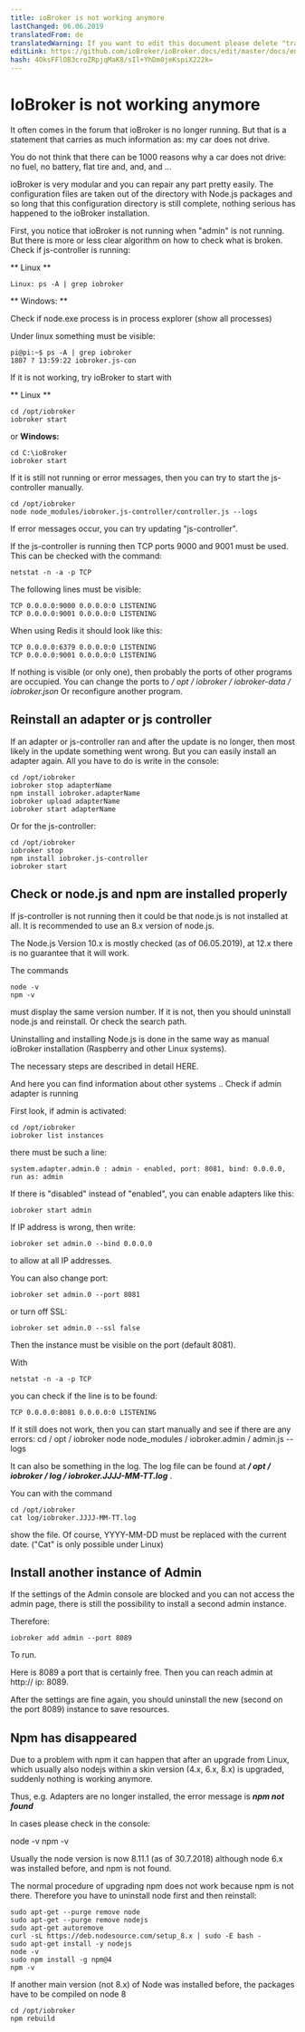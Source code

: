 ```yaml
---
title: ioBroker is not working anymore
lastChanged: 06.06.2019
translatedFrom: de
translatedWarning: If you want to edit this document please delete "translatedFrom" field, elsewise this document will be translated automatically again
editLink: https://github.com/ioBroker/ioBroker.docs/edit/master/docs/en/trouble/RunsNoMore.md
hash: 4OksFFlOB3croZRpjqMaK8/sIl+YhDm0jeKspiX222k=
---
```

# IoBroker is not working anymore
It often comes in the forum that ioBroker is no longer running. But that is a statement that carries as much information as: my car does not drive.

You do not think that there can be 1000 reasons why a car does not drive: no fuel, no battery, flat tire and, and, and ...

ioBroker is very modular and you can repair any part pretty easily. The configuration files are taken out of the directory with Node.js packages and so long that this configuration directory is still complete, nothing serious has happened to the ioBroker installation.

First, you notice that ioBroker is not running when "admin" is not running. But there is more or less clear algorithm on how to check what is broken.
Check if js-controller is running:

** Linux **

````
Linux: ps -A | grep iobroker
````

** Windows: **

Check if node.exe process is in process explorer (show all processes)

Under linux something must be visible:

```
pi@pi:~$ ps -A | grep iobroker
1807 ? 13:59:22 iobroker.js-con
```

If it is not working, try ioBroker to start with

** Linux **

```
cd /opt/iobroker
iobroker start
```

or **Windows:**

```
cd C:\ioBroker
iobroker start
```

If it is still not running or error messages, then you can try to start the js-controller manually.

```
cd /opt/iobroker
node node_modules/iobroker.js-controller/controller.js --logs
```

If error messages occur, you can try updating "js-controller".

If the js-controller is running then TCP ports 9000 and 9001 must be used. This can be checked with the command:

```
netstat -n -a -p TCP
```

The following lines must be visible:

```
TCP 0.0.0.0:9000 0.0.0.0:0 LISTENING
TCP 0.0.0.0:9001 0.0.0.0:0 LISTENING
```

When using Redis it should look like this:

```
TCP 0.0.0.0:6379 0.0.0.0:0 LISTENING
TCP 0.0.0.0:9001 0.0.0.0:0 LISTENING
```

If nothing is visible (or only one), then probably the ports of other programs are occupied. You can change the ports to */ opt / iobroker / iobroker-data / iobroker.json* Or reconfigure another program.

## Reinstall an adapter or js controller
If an adapter or js-controller ran and after the update is no longer, then most likely in the update something went wrong. But you can easily install an adapter again. All you have to do is write in the console:

```
cd /opt/iobroker
iobroker stop adapterName
npm install iobroker.adapterName
iobroker upload adapterName
iobroker start adapterName
```

Or for the js-controller:

```
cd /opt/iobroker
iobroker stop
npm install iobroker.js-controller
iobroker start
```

## Check or node.js and npm are installed properly
If js-controller is not running then it could be that node.js is not installed at all.
It is recommended to use an 8.x version of node.js.

The Node.js Version 10.x is mostly checked (as of 06.05.2019), at 12.x there is no guarantee that it will work.

The commands

```
node -v
npm -v
```

must display the same version number. If it is not, then you should uninstall node.js and reinstall. Or check the search path.

Uninstalling and installing Node.js is done in the same way as manual ioBroker installation (Raspberry and other Linux systems).

The necessary steps are described in detail HERE.

And here you can find information about other systems ..
Check if admin adapter is running

First look, if admin is activated:

```
cd /opt/iobroker
iobroker list instances
```

there must be such a line:

```
system.adapter.admin.0 : admin - enabled, port: 8081, bind: 0.0.0.0, run as: admin
```

If there is "disabled" instead of "enabled", you can enable adapters like this:

```
iobroker start admin
```

If IP address is wrong, then write:

```
iobroker set admin.0 --bind 0.0.0.0
```

to allow at all IP addresses.

You can also change port:

```
iobroker set admin.0 --port 8081
```

or turn off SSL:

```
iobroker set admin.0 --ssl false
```

Then the instance must be visible on the port (default 8081).

With

```
netstat -n -a -p TCP
```

you can check if the line is to be found:

```
TCP 0.0.0.0:8081 0.0.0.0:0 LISTENING
```

If it still does not work, then you can start manually and see if there are any errors: cd / opt / iobroker node node_modules / iobroker.admin / admin.js --logs

It can also be something in the log. The log file can be found at ***/ opt / iobroker / log / iobroker.JJJJ-MM-TT.log*** .

You can with the command

```
cd /opt/iobroker
cat log/iobroker.JJJJ-MM-TT.log
```

show the file. Of course, YYYY-MM-DD must be replaced with the current date. ("Cat" is only possible under Linux)

## Install another instance of Admin
If the settings of the Admin console are blocked and you can not access the admin page, there is still the possibility to install a second admin instance.

Therefore:

```
iobroker add admin --port 8089
```

To run.

Here is 8089 a port that is certainly free. Then you can reach admin at http:// ip: 8089.

After the settings are fine again, you should uninstall the new (second on the port 8089) instance to save resources.

## Npm has disappeared
Due to a problem with npm it can happen that after an upgrade from Linux, which usually also nodejs within a skin version (4.x, 6.x, 8.x) is upgraded, suddenly nothing is working anymore.

Thus, e.g. Adapters are no longer installed, the error message is ***npm not found***

In cases please check in the console:

node -v npm -v

Usually the node version is now 8.11.1 (as of 30.7.2018) although node 6.x was installed before, and npm is not found.

The normal procedure of upgrading npm does not work because npm is not there. Therefore you have to uninstall node first and then reinstall:

```
sudo apt-get --purge remove node
sudo apt-get --purge remove nodejs
sudo apt-get autoremove
curl -sL https://deb.nodesource.com/setup_8.x | sudo -E bash -
sudo apt-get install -y nodejs
node -v
sudo npm install -g npm@4
npm -v
```

If another main version (not 8.x) of Node was installed before, the packages have to be compiled on node 8

```
cd /opt/iobroker
npm rebuild
```